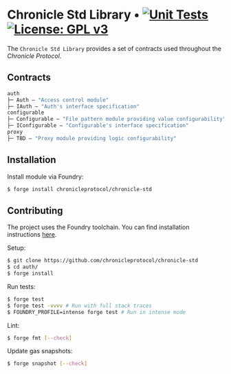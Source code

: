 # Chronicle Std Library • [![Unit Tests](https://github.com/chronicleprotocol/chronicle-std/actions/workflows/unit-tests.yml/badge.svg)](https://github.com/chronicleprotocol/chronicle-std/actions/workflows/unit-tests.yml) [![License: GPL v3](https://img.shields.io/badge/License-GPLv3-blue.svg)](https://www.gnu.org/licenses/gpl-3.0)

The `Chronicle Std Library` provides a set of contracts used throughout the _Chronicle Protocol_.

## Contracts

```ml
auth
├─ Auth — "Access control module"
├─ IAuth — "Auth's interface specification"
configurable
├─ Configurable — "File pattern module providing value configurability"
├─ IConfigurable — "Configurable's interface specification"
proxy
├─ TBD — "Proxy module providing logic configurability"
```

## Installation

Install module via Foundry:
```bash
$ forge install chronicleprotocol/chronicle-std
```

## Contributing

The project uses the Foundry toolchain. You can find installation instructions [here](https://getfoundry.sh/).

Setup:
```bash
$ git clone https://github.com/chronicleprotocol/chronicle-std
$ cd auth/
$ forge install
```

Run tests:
```bash
$ forge test
$ forge test -vvvv # Run with full stack traces
$ FOUNDRY_PROFILE=intense forge test # Run in intense mode
```

Lint:
```bash
$ forge fmt [--check]
```

Update gas snapshots:
```bash
$ forge snapshot [--check]
```

